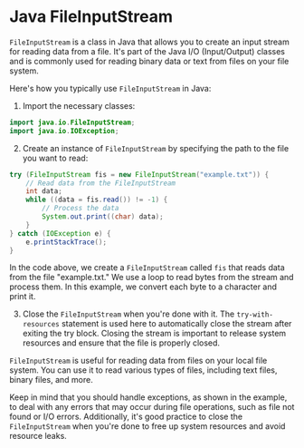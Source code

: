 # Java FileInputStream

`FileInputStream` is a class in Java that allows you to create an input stream for reading data from a file. It's part of the Java I/O (Input/Output) classes and is commonly used for reading binary data or text from files on your file system.

Here's how you typically use `FileInputStream` in Java:

1. Import the necessary classes:

```java
import java.io.FileInputStream;
import java.io.IOException;
```

2. Create an instance of `FileInputStream` by specifying the path to the file you want to read:

```java
try (FileInputStream fis = new FileInputStream("example.txt")) {
    // Read data from the FileInputStream
    int data;
    while ((data = fis.read()) != -1) {
        // Process the data
        System.out.print((char) data);
    }
} catch (IOException e) {
    e.printStackTrace();
}
```

In the code above, we create a `FileInputStream` called `fis` that reads data from the file "example.txt." We use a loop to read bytes from the stream and process them. In this example, we convert each byte to a character and print it.

3. Close the `FileInputStream` when you're done with it. The `try-with-resources` statement is used here to automatically close the stream after exiting the try block. Closing the stream is important to release system resources and ensure that the file is properly closed.

`FileInputStream` is useful for reading data from files on your local file system. You can use it to read various types of files, including text files, binary files, and more.

Keep in mind that you should handle exceptions, as shown in the example, to deal with any errors that may occur during file operations, such as file not found or I/O errors. Additionally, it's good practice to close the `FileInputStream` when you're done to free up system resources and avoid resource leaks.